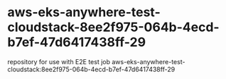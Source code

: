 # aws-eks-anywhere-test-cloudstack-8ee2f975-064b-4ecd-b7ef-47d6417438ff-29
repository for use with E2E test job aws-eks-anywhere-test-cloudstack:8ee2f975-064b-4ecd-b7ef-47d6417438ff-29
